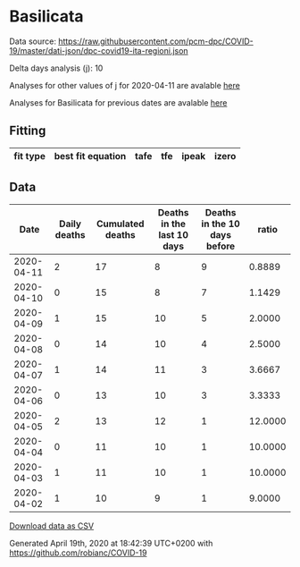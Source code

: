 # Basilicata

Data source: https://raw.githubusercontent.com/pcm-dpc/COVID-19/master/dati-json/dpc-covid19-ita-regioni.json

Delta days analysis (j): 10

Analyses for other values of j for 2020-04-11 are avalable [here](../2020-04-11/README.md)

Analyses for Basilicata for previous dates are avalable [here](../README.md)

## Fitting 
|fit type|best fit equation|tafe|tfe|ipeak|izero|
|-------|-----|--------|------|---|---|

## Data
|Date|Daily deaths|Cumulated deaths|Deaths in the last 10 days|Deaths in the 10 days before|ratio|
|----|----------|-----------|-------|--------------------|-----|
|2020-04-11|2|17|8|9|0.8889|
|2020-04-10|0|15|8|7|1.1429|
|2020-04-09|1|15|10|5|2.0000|
|2020-04-08|0|14|10|4|2.5000|
|2020-04-07|1|14|11|3|3.6667|
|2020-04-06|0|13|10|3|3.3333|
|2020-04-05|2|13|12|1|12.0000|
|2020-04-04|0|11|10|1|10.0000|
|2020-04-03|1|11|10|1|10.0000|
|2020-04-02|1|10|9|1|9.0000|

[Download data as CSV](COVID-19_basilicata_j10_2020-04-11.csv)

Generated April 19th, 2020 at 18:42:39 UTC+0200 with https://github.com/robianc/COVID-19
